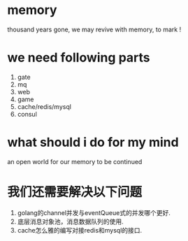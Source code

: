 # memory
thousand years gone, we may revive with memory, to mark !

# we need following parts
1. gate
2. mq
3. web
4. game
5. cache/redis/mysql
6. consul

# what should i do for my mind
an open world for our memory to be continued

# 我们还需要解决以下问题
1. golang的channel并发与eventQueue式的并发哪个更好.
2. 底层消息对象池，消息数据队列的使用.
3. cache怎么雅的编写对接redis和mysql的接口.


